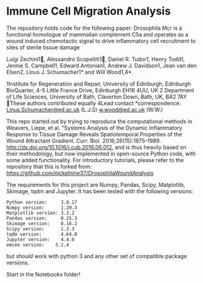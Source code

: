 # Immune Cell Migration Analysis

The repository holds code for the following paper:
  Drosophila Mcr is a functional homologue of mammalian complement C5a and operates as a wound induced chemotactic signal to drive inflammatory cell recruitment to sites of sterile tissue damage
  
  Luigi Zechini1, Alessandro Scopelliti1, Daniel R. Tudor1, Henry Todd1, Jennie S. Campbell1, Edward Antonian1, Andrew J. Davidson1, Jean van den Elsen2, Linus J. Schumacher1* and Will Wood1,4*.
  
  1Institute for Regeneration and Repair, University of Edinburgh, Edinburgh BioQuarter,  4-5 Little France Drive, Edinburgh EH16 4UU, UK
  2 Department of Life Sciences, University of Bath, Claverton Down, Bath, UK, BA2 7AY
  These authors contributed equally
  4Lead contact 
  *correspondence:  Linus.Schumacher@ed.ac.uk (L.J.S) w.wood@ed.ac.uk (W.W.)

This repo started out by trying to reproduce the computational methods in Weavers, Liepe, et al. "Systems Analysis of the Dynamic Inflammatory Response to Tissue Damage Reveals Spatiotemporal Properties of the Wound Attractant Gradient. Curr. Biol. 2016;26(15):1975–1989. http://dx.doi.org/10.1016/j.cub.2016.06.012, and is thus heavily based on their methodology, but now implemented in open-source Python code, with some added functionality. For introductory tutorials, please refer to the repository that this is forked from: https://github.com/nickelnine37/DrosophilaWoundAnalysis

The requirements for this project are Numpy, Pandas, Scipy, Matplotlib, Skimage, tqdm and Jupyter. It has been tested with the following versions:

```
Python version:     3.8.17
Numpy version:      1.20.3
Matplotlib version: 3.3.2
Pandas version:     0.25.3
Skimage version:    0.16.2
Scipy version:      1.3.3
tqdm version:       4.64.0
Jupyter version:    4.4.0
emcee version:    3.1.4
```

but *should* work with python 3 and any other set of compatible package versions.

Start in the Notebooks folder!
